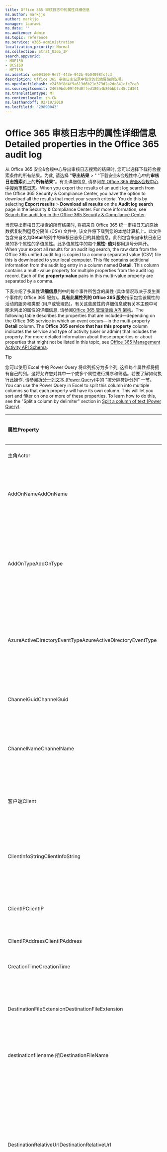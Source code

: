 ```yaml
---
title: Office 365 审核日志中的属性详细信息
ms.author: markjjo
author: markjjo
manager: laurawi
ms.date: ''
ms.audience: Admin
ms.topic: reference
ms.service: o365-administration
localization_priority: Normal
ms.collection: Strat_O365_IP
search.appverid:
- MOE150
- BCS160
- MET150
ms.assetid: ce004100-9e7f-443e-942b-9b04098fcfc3
description: Office 365 审核日志记录中包含的其他属性的说明。
ms.openlocfilehash: e2450f8d4f9a613d6b21e373d2a2de841cfc7ca0
ms.sourcegitcommit: 24659bdb09f49d0ffed180a4b80bbb7c45c2d301
ms.translationtype: MT
ms.contentlocale: zh-CN
ms.lasthandoff: 02/19/2019
ms.locfileid: "29890043"
---
```

# <a name="detailed-properties-in-the-office-365-audit-log"></a><span data-ttu-id="63936-103">Office 365 审核日志中的属性详细信息</span><span class="sxs-lookup"><span data-stu-id="63936-103">Detailed properties in the Office 365 audit log</span></span>

<span data-ttu-id="63936-p101">从 Office 365 安全&amp;合规中心导出审核日志搜索的结果时, 您可以选择下载符合搜索条件的所有结果。为此, 请选择 "**导出结果** \> " "下载安全&amp;合规性中心中的**审核日志搜索**页上的**所有结果**"。有关详细信息, 请参阅[在 Office 365 安全&amp;合规中心中搜索审核日志](search-the-audit-log-in-security-and-compliance.md)。</span><span class="sxs-lookup"><span data-stu-id="63936-p101">When you export the results of an audit log search from the Office 365 Security &amp; Compliance Center, you have the option to download all the results that meet your search criteria. You do this by selecting **Export results** \> **Download all results** on the **Audit log search** page in the Security &amp; Compliance Center. For more information, see [Search the audit log in the Office 365 Security &amp; Compliance Center](search-the-audit-log-in-security-and-compliance.md).</span></span>
  
 <span data-ttu-id="63936-p102">当您导出审核日志搜索的所有结果时, 将把来自 Office 365 统一审核日志的原始数据复制到逗号分隔值 (CSV) 文件中, 该文件将下载到您的本地计算机上。此文件包含来自名为**Detail**的列中的审核日志条目的其他信息。此列包含来自审核日志记录的多个属性的多值属性。此多值属性中的每个**属性: 值**对都用逗号分隔开。</span><span class="sxs-lookup"><span data-stu-id="63936-p102">When your export all results for an audit log search, the raw data from the Office 365 unified audit log is copied to a comma separated value (CSV) file this is downloaded to your local computer. This file contains additional information from the audit log entry in a column named **Detail**. This column contains a multi-value property for multiple properties from the audit log record. Each of the **property:value** pairs in this multi-value property are separated by a comma.</span></span> 
  
<span data-ttu-id="63936-p103">下表介绍了多属性**详细信息**列中的每个事件所包含的属性 (具体情况取决于发生某个事件的 Office 365 服务)。**具有此属性列的 Office 365 服务**指示包含该属性的活动的服务和类型 (用户或管理员)。有关这些属性的详细信息或有关本主题中可能未列出的属性的详细信息, 请参阅[Office 365 管理活动 API 架构](https://go.microsoft.com/fwlink/p/?LinkId=717993)。</span><span class="sxs-lookup"><span data-stu-id="63936-p103">The following table describes the properties that are included—depending on the Office 365 service in which an event occurs—in the multi-property **Detail** column. The **Office 365 service that has this property** column indicates the service and type of activity (user or admin) that includes the property. For more detailed information about these properties or about properties that might not be listed in this topic, see [Office 365 Management Activity API Schema](https://go.microsoft.com/fwlink/p/?LinkId=717993).</span></span>
  
> [!TIP]
> <span data-ttu-id="63936-p104">您可以使用 Excel 中的 Power Query 将此列拆分为多个列, 这样每个属性都将拥有自己的列。这将允许您对其中一个或多个属性进行排序和筛选。若要了解如何执行此操作, 请参阅[拆分一列文本 (Power Query)](https://support.office.com/article/5282d425-6dd0-46ca-95bf-8e0da9539662)中的 "按分隔符拆分列" 一节。</span><span class="sxs-lookup"><span data-stu-id="63936-p104">You can use the Power Query in Excel to split this column into multiple columns so that each property will have its own column. This will let you sort and filter on one or more of these properties. To learn how to do this, see the "Split a column by delimiter" section in [Split a column of text (Power Query)](https://support.office.com/article/5282d425-6dd0-46ca-95bf-8e0da9539662).</span></span> 
  
|<span data-ttu-id="63936-117">**属性**</span><span class="sxs-lookup"><span data-stu-id="63936-117">**Property**</span></span>|<span data-ttu-id="63936-118">**说明**</span><span class="sxs-lookup"><span data-stu-id="63936-118">**Description**</span></span>|<span data-ttu-id="63936-119">**具有此属性的 Office 365 服务**</span><span class="sxs-lookup"><span data-stu-id="63936-119">**Office 365 service that has this property**</span></span>|
|:-----|:-----|:-----|
|<span data-ttu-id="63936-120">主角</span><span class="sxs-lookup"><span data-stu-id="63936-120">Actor</span></span>  <br/> |<span data-ttu-id="63936-121">执行操作的用户或服务帐户。</span><span class="sxs-lookup"><span data-stu-id="63936-121">The user or service account that performed the action.</span></span> |<span data-ttu-id="63936-122">Azure Active Directory</span><span class="sxs-lookup"><span data-stu-id="63936-122">Azure Active Directory</span></span>  <br/> |
|<span data-ttu-id="63936-123">AddOnName</span><span class="sxs-lookup"><span data-stu-id="63936-123">AddOnName</span></span>  <br/> |<span data-ttu-id="63936-p105">在团队中添加、删除或更新的加载项的名称。Microsoft 团队中的加载项类型为 bot、连接器或选项卡。</span><span class="sxs-lookup"><span data-stu-id="63936-p105">The name of an add-on that was added, removed, or updated in a team. The type of add-ons in Microsoft Teams are a bot, a connector, or a tab.</span></span>  <br/> |<span data-ttu-id="63936-126">Microsoft Teams</span><span class="sxs-lookup"><span data-stu-id="63936-126">Microsoft Teams</span></span>  <br/> |
|<span data-ttu-id="63936-127">AddOnType</span><span class="sxs-lookup"><span data-stu-id="63936-127">AddOnType</span></span>  <br/> |<span data-ttu-id="63936-p106">在团队中添加、删除或更新的加载项的类型。以下值指示加载项的类型。</span><span class="sxs-lookup"><span data-stu-id="63936-p106">The type of an add-on that was added, removed, or updated in a team. The following values indicate the type of add-on.  </span></span><br/> <span data-ttu-id="63936-130">**1** -表示机器人。</span><span class="sxs-lookup"><span data-stu-id="63936-130">**1** - Indicates a bot.</span></span><br/> <span data-ttu-id="63936-131">**2** -指示连接器。</span><span class="sxs-lookup"><span data-stu-id="63936-131">**2** - Indicates a connector.</span></span><br/> <span data-ttu-id="63936-132">**3** -指示一个选项卡。</span><span class="sxs-lookup"><span data-stu-id="63936-132">**3** - Indicates a tab.</span></span> |<span data-ttu-id="63936-133">Microsoft Teams</span><span class="sxs-lookup"><span data-stu-id="63936-133">Microsoft Teams</span></span>  <br/> |
|<span data-ttu-id="63936-134">AzureActiveDirectoryEventType</span><span class="sxs-lookup"><span data-stu-id="63936-134">AzureActiveDirectoryEventType</span></span>  <br/> |<span data-ttu-id="63936-p107">Azure Active Directory 事件的类型。以下值指示事件的类型。</span><span class="sxs-lookup"><span data-stu-id="63936-p107">The type of Azure Active Directory event. The following values indicate the type of event.  </span></span><br/> <span data-ttu-id="63936-137">**0** -指示帐户登录事件。</span><span class="sxs-lookup"><span data-stu-id="63936-137">**0** - Indicates an account login event.</span></span><br/> <span data-ttu-id="63936-138">**1** -指示 Azure 应用程序安全事件。</span><span class="sxs-lookup"><span data-stu-id="63936-138">**1** - Indicates an Azure application security event.</span></span> |<span data-ttu-id="63936-139">Azure Active Directory</span><span class="sxs-lookup"><span data-stu-id="63936-139">Azure Active Directory</span></span>  <br/> |
|<span data-ttu-id="63936-140">ChannelGuid</span><span class="sxs-lookup"><span data-stu-id="63936-140">ChannelGuid</span></span>  <br/> |<span data-ttu-id="63936-p108">Microsoft 团队频道的 ID。通道所在的团队由**TeamName**和**TeamGuid**属性标识。</span><span class="sxs-lookup"><span data-stu-id="63936-p108">The ID of a Microsoft Teams channel. The team that the channel is located in is identified by the **TeamName** and **TeamGuid** properties.  </span></span><br/> |<span data-ttu-id="63936-143">Microsoft Teams</span><span class="sxs-lookup"><span data-stu-id="63936-143">Microsoft Teams</span></span>  <br/> |
|<span data-ttu-id="63936-144">ChannelName</span><span class="sxs-lookup"><span data-stu-id="63936-144">ChannelName</span></span>  <br/> |<span data-ttu-id="63936-p109">Microsoft 团队频道的名称。通道所在的团队由**TeamName**和**TeamGuid**属性标识。</span><span class="sxs-lookup"><span data-stu-id="63936-p109">The name of a Microsoft Teams channel. The team that the channel is located in is identified by the **TeamName** and **TeamGuid** properties.  </span></span><br/> |<span data-ttu-id="63936-147">Microsoft Teams</span><span class="sxs-lookup"><span data-stu-id="63936-147">Microsoft Teams</span></span>  <br/> |
|<span data-ttu-id="63936-148">客户端</span><span class="sxs-lookup"><span data-stu-id="63936-148">Client</span></span>  <br/> |<span data-ttu-id="63936-149">用于登录事件的客户端设备、设备 OS 和设备浏览器 (例如, Nokia Lumia 920;Windows Phone 8;IE 移动 11)。</span><span class="sxs-lookup"><span data-stu-id="63936-149">The client device, the device OS, and the device browser used for the login event (for example, Nokia Lumia 920; Windows Phone 8; IE Mobile 11).</span></span>  <br/> |<span data-ttu-id="63936-150">Azure Active Directory</span><span class="sxs-lookup"><span data-stu-id="63936-150">Azure Active Directory</span></span>  <br/> |
|<span data-ttu-id="63936-151">ClientInfoString</span><span class="sxs-lookup"><span data-stu-id="63936-151">ClientInfoString</span></span>  <br/> |<span data-ttu-id="63936-152">有关用于执行此操作的电子邮件客户端的信息, 例如浏览器版本、Outlook 版本和移动设备信息</span><span class="sxs-lookup"><span data-stu-id="63936-152">Information about the email client that was used to perform the operation, such as a browser version, Outlook version, and mobile device information</span></span>  <br/> |<span data-ttu-id="63936-153">Exchange (邮箱活动)</span><span class="sxs-lookup"><span data-stu-id="63936-153">Exchange (mailbox activity)</span></span>  <br/> |
|<span data-ttu-id="63936-154">ClientIP</span><span class="sxs-lookup"><span data-stu-id="63936-154">ClientIP</span></span>  <br/> |<span data-ttu-id="63936-p110">记录活动时使用的设备的 IP 地址。IP 地址以 IPv4 或 IPv6 地址格式显示。</span><span class="sxs-lookup"><span data-stu-id="63936-p110">The IP address of the device that was used when the activity was logged. The IP address is displayed in either an IPv4 or IPv6 address format.</span></span>  <br/> |<span data-ttu-id="63936-157">Exchange 和 Azure Active Directory</span><span class="sxs-lookup"><span data-stu-id="63936-157">Exchange and Azure Active Directory</span></span>  <br/> |
|<span data-ttu-id="63936-158">ClientIPAddress</span><span class="sxs-lookup"><span data-stu-id="63936-158">ClientIPAddress</span></span>  <br/> |<span data-ttu-id="63936-159">与 ClientIP 相同。</span><span class="sxs-lookup"><span data-stu-id="63936-159">Same as ClientIP.</span></span>  <br/> |<span data-ttu-id="63936-160">SharePoint</span><span class="sxs-lookup"><span data-stu-id="63936-160">SharePoint</span></span>  <br/> |
|<span data-ttu-id="63936-161">CreationTime</span><span class="sxs-lookup"><span data-stu-id="63936-161">CreationTime</span></span>  <br/> |<span data-ttu-id="63936-162">用户执行活动时的日期和时间 (采用协调通用时间 (UTC))。</span><span class="sxs-lookup"><span data-stu-id="63936-162">The date and time in Coordinated Universal Time (UTC) when the user performed the activity.</span></span>  <br/> |<span data-ttu-id="63936-163">全部</span><span class="sxs-lookup"><span data-stu-id="63936-163">All</span></span>  <br/> |
|<span data-ttu-id="63936-164">DestinationFileExtension</span><span class="sxs-lookup"><span data-stu-id="63936-164">DestinationFileExtension</span></span>  <br/> |<span data-ttu-id="63936-p111">复制或移动的文件的文件扩展名。仅对 FileCopied 和 FileMoved 用户活动显示此属性。</span><span class="sxs-lookup"><span data-stu-id="63936-p111">The file extension of a file that is copied or moved. This property is displayed only for the FileCopied and FileMoved user activities.</span></span>  <br/> |<span data-ttu-id="63936-167">SharePoint</span><span class="sxs-lookup"><span data-stu-id="63936-167">SharePoint</span></span>  <br/> |
|<span data-ttu-id="63936-168">destinationfilename 所</span><span class="sxs-lookup"><span data-stu-id="63936-168">DestinationFileName</span></span>  <br/> |<span data-ttu-id="63936-p112">复制或移动文件的名称。仅对 FileCopied 和 FileMoved 操作显示此属性。</span><span class="sxs-lookup"><span data-stu-id="63936-p112">The name of the file is copied or moved. This property is displayed only for the FileCopied and FileMoved actions.</span></span>  <br/> |<span data-ttu-id="63936-171">SharePoint</span><span class="sxs-lookup"><span data-stu-id="63936-171">SharePoint</span></span>  <br/> |
|<span data-ttu-id="63936-172">DestinationRelativeUrl</span><span class="sxs-lookup"><span data-stu-id="63936-172">DestinationRelativeUrl</span></span>  <br/> |<span data-ttu-id="63936-p113">复制或移动文件的目标文件夹的 URL。**SiteURL**、 **DestinationRelativeURL**和**destinationfilename 所**属性的值的组合与**ObjectID**属性的值相同, 后者是复制的文件的完整路径的名称。仅对 FileCopied 和 FileMoved 用户活动显示此属性。</span><span class="sxs-lookup"><span data-stu-id="63936-p113">The URL of the destination folder where a file is copied or moved. The combination of the values for the **SiteURL**, the **DestinationRelativeURL**, and the **DestinationFileName** properties is the same as the value for the **ObjectID** property, which is the full path name for the file that was copied. This property is displayed only for the FileCopied and FileMoved user activities.  </span></span><br/> |<span data-ttu-id="63936-176">SharePoint</span><span class="sxs-lookup"><span data-stu-id="63936-176">SharePoint</span></span>  <br/> |
|<span data-ttu-id="63936-177">EventSource</span><span class="sxs-lookup"><span data-stu-id="63936-177">EventSource</span></span>  <br/> |<span data-ttu-id="63936-p114">标识在 SharePoint 中发生的事件。可能的值为**SharePoint**和**ObjectModel**。</span><span class="sxs-lookup"><span data-stu-id="63936-p114">Identifies that an event occurred in SharePoint. Possible values are **SharePoint** and **ObjectModel**.  </span></span><br/> |<span data-ttu-id="63936-180">SharePoint</span><span class="sxs-lookup"><span data-stu-id="63936-180">SharePoint</span></span>  <br/> |
|<span data-ttu-id="63936-181">ExternalAccess</span><span class="sxs-lookup"><span data-stu-id="63936-181">ExternalAccess</span></span>  <br/> |<span data-ttu-id="63936-p115">对于 Exchange 管理员活动, 指定是由组织中的用户、Microsoft 数据中心人员或数据中心服务帐户还是由委派的管理员运行 cmdlet。值**False**表示该 cmdlet 由组织中的某个用户运行。值**True**表示 cmdlet 由数据中心人员、数据中心服务帐户或委派管理员运行。</span><span class="sxs-lookup"><span data-stu-id="63936-p115">For Exchange admin activity, specifies whether the cmdlet was run by a user in your organization, by Microsoft datacenter personnel or a datacenter service account, or by a delegated administrator. The value **False** indicates that the cmdlet was run by someone in your organization. The value **True** indicates that the cmdlet was run by datacenter personnel, a datacenter service account, or a delegated administrator.  </span></span><br/> <span data-ttu-id="63936-185">对于 "Exchange 邮箱活动", 指定是否由组织外部的用户访问邮箱。</span><span class="sxs-lookup"><span data-stu-id="63936-185">For Exchange mailbox activity, specifies whether a mailbox was accessed by a user outside your organization.</span></span>  <br/> |<span data-ttu-id="63936-186">Exchange</span><span class="sxs-lookup"><span data-stu-id="63936-186">Exchange</span></span>  <br/> |
|<span data-ttu-id="63936-187">ExtendedProperties</span><span class="sxs-lookup"><span data-stu-id="63936-187">ExtendedProperties</span></span>  <br/> |<span data-ttu-id="63936-188">Azure Active Directory 事件的扩展属性。</span><span class="sxs-lookup"><span data-stu-id="63936-188">The extended properties for an the Azure Active Directory event.</span></span>  <br/> |<span data-ttu-id="63936-189">Azure Active Directory</span><span class="sxs-lookup"><span data-stu-id="63936-189">Azure Active Directory</span></span>  <br/> |
|<span data-ttu-id="63936-190">ID</span><span class="sxs-lookup"><span data-stu-id="63936-190">ID</span></span>  <br/> |<span data-ttu-id="63936-p116">报告条目的 ID。ID 唯一标识报告条目。</span><span class="sxs-lookup"><span data-stu-id="63936-p116">The ID of the report entry. The ID uniquely identifies the report entry.</span></span>  <br/> |<span data-ttu-id="63936-193">全部</span><span class="sxs-lookup"><span data-stu-id="63936-193">All</span></span>  <br/> |
|<span data-ttu-id="63936-194">InternalLogonType</span><span class="sxs-lookup"><span data-stu-id="63936-194">InternalLogonType</span></span>  <br/> |<span data-ttu-id="63936-195">保留以供内部使用。</span><span class="sxs-lookup"><span data-stu-id="63936-195">Reserved for internal use.</span></span>  <br/> |<span data-ttu-id="63936-196">Exchange (邮箱活动)</span><span class="sxs-lookup"><span data-stu-id="63936-196">Exchange (mailbox activity)</span></span>  <br/> |
|<span data-ttu-id="63936-197">ItemType</span><span class="sxs-lookup"><span data-stu-id="63936-197">ItemType</span></span>  <br/> |<span data-ttu-id="63936-p117">已访问或修改的对象的类型。可能的值包括**文件**、**文件夹**、 **Web**、**网站**、**租户**和**DocumentLibrary**。</span><span class="sxs-lookup"><span data-stu-id="63936-p117">The type of object that was accessed or modified. Possible values include **File**, **Folder**, **Web**, **Site**, **Tenant**, and **DocumentLibrary**.  </span></span><br/> |<span data-ttu-id="63936-200">SharePoint</span><span class="sxs-lookup"><span data-stu-id="63936-200">SharePoint</span></span>  <br/> |
|<span data-ttu-id="63936-201">LoginStatus</span><span class="sxs-lookup"><span data-stu-id="63936-201">LoginStatus</span></span>  <br/> |<span data-ttu-id="63936-202">标识可能已发生的登录失败。</span><span class="sxs-lookup"><span data-stu-id="63936-202">Identifies login failures that might have occurred.</span></span>  <br/> |<span data-ttu-id="63936-203">Azure Active Directory</span><span class="sxs-lookup"><span data-stu-id="63936-203">Azure Active Directory</span></span>  <br/> |
|<span data-ttu-id="63936-204">LogonType</span><span class="sxs-lookup"><span data-stu-id="63936-204">LogonType</span></span>  <br/> |<span data-ttu-id="63936-p118">邮箱访问的类型。以下值指示访问邮箱的用户的类型。</span><span class="sxs-lookup"><span data-stu-id="63936-p118">The type of mailbox access. The following values indicate the type of user who accessed the mailbox.  </span></span><br/><br/> <span data-ttu-id="63936-207">**0** -指示邮箱所有者。</span><span class="sxs-lookup"><span data-stu-id="63936-207">**0** - Indicates a mailbox owner.</span></span><br/> <span data-ttu-id="63936-208">**1** -指示管理员。</span><span class="sxs-lookup"><span data-stu-id="63936-208">**1** - Indicates an administrator.</span></span><br/> <span data-ttu-id="63936-209">**2** -指示一个代理。</span><span class="sxs-lookup"><span data-stu-id="63936-209">**2** - Indicates a delegate.</span></span> <br/><span data-ttu-id="63936-210">**3** -指示 Microsoft 数据中心中的传输服务。</span><span class="sxs-lookup"><span data-stu-id="63936-210">**3** - Indicates the transport service in the Microsoft datacenter.</span></span><br/> <span data-ttu-id="63936-211">**4** -表示 Microsoft 数据中心中的服务帐户。</span><span class="sxs-lookup"><span data-stu-id="63936-211">**4** - Indicates a   service account in the Microsoft datacenter.</span></span> <br/><span data-ttu-id="63936-212">**6** -表示委派管理员。</span><span class="sxs-lookup"><span data-stu-id="63936-212">**6** - Indicates a delegated administrator.</span></span> |<span data-ttu-id="63936-213">Exchange (邮箱活动)</span><span class="sxs-lookup"><span data-stu-id="63936-213">Exchange (mailbox activity)</span></span>  <br/> |
|<span data-ttu-id="63936-214">MailboxGuid</span><span class="sxs-lookup"><span data-stu-id="63936-214">MailboxGuid</span></span>  <br/> |<span data-ttu-id="63936-215">已访问的邮箱的 Exchange GUID。</span><span class="sxs-lookup"><span data-stu-id="63936-215">The Exchange GUID of the mailbox that was accessed.</span></span>  <br/> |<span data-ttu-id="63936-216">Exchange (邮箱活动)</span><span class="sxs-lookup"><span data-stu-id="63936-216">Exchange (mailbox activity)</span></span>  <br/> |
|<span data-ttu-id="63936-217">MailboxOwnerUPN</span><span class="sxs-lookup"><span data-stu-id="63936-217">MailboxOwnerUPN</span></span>  <br/> |<span data-ttu-id="63936-218">拥有所访问邮箱的人员的电子邮件地址。</span><span class="sxs-lookup"><span data-stu-id="63936-218">The email address of the person who owns the mailbox that was accessed.</span></span>  <br/> |<span data-ttu-id="63936-219">Exchange (邮箱活动)</span><span class="sxs-lookup"><span data-stu-id="63936-219">Exchange (mailbox activity)</span></span>  <br/> |
|<span data-ttu-id="63936-220">成员</span><span class="sxs-lookup"><span data-stu-id="63936-220">Members</span></span>  <br/> |<span data-ttu-id="63936-p119">列出已在团队中添加或删除的用户。以下值表示分配给用户的角色类型。</span><span class="sxs-lookup"><span data-stu-id="63936-p119">Lists the users that have been added or removed from a team. The following values indicate the Role type assigned to the user.  </span></span><br/><br/> <span data-ttu-id="63936-223">**1** -指示所有者角色。</span><span class="sxs-lookup"><span data-stu-id="63936-223">**1** - Indicates  the Owner role.</span></span><br/> <span data-ttu-id="63936-224">**2** -指示成员角色。</span><span class="sxs-lookup"><span data-stu-id="63936-224">**2** - Indicates the Member role.</span></span><br/> <span data-ttu-id="63936-225">**3** -指示来宾角色。</span><span class="sxs-lookup"><span data-stu-id="63936-225">**3** - Indicates the Guest role.</span></span> <br/><br/><span data-ttu-id="63936-226">Members 属性还包括您的组织的名称和成员的电子邮件地址。</span><span class="sxs-lookup"><span data-stu-id="63936-226">The Members property also includes the name of your organization, and the member's email address.</span></span>  <br/> |<span data-ttu-id="63936-227">Microsoft Teams</span><span class="sxs-lookup"><span data-stu-id="63936-227">Microsoft Teams</span></span>  <br/> |
|<span data-ttu-id="63936-228">ModifiedProperties (Name、NewValue、OldValue)</span><span class="sxs-lookup"><span data-stu-id="63936-228">ModifiedProperties (Name, NewValue, OldValue)</span></span>  <br/> |<span data-ttu-id="63936-p120">此属性包含在管理员事件中, 例如将用户添加为网站成员或网站集管理员组。该属性包括已修改的属性的名称 (例如, 网站管理员组) 已修改属性的新值 (如添加为网站管理员的用户, 以及已修改对象的以前的值)。</span><span class="sxs-lookup"><span data-stu-id="63936-p120">The property is included for admin events, such as adding a user as a member of a site or a site collection admin group. The property includes the name of the property that was modified (for example, the Site Admin group) the new value of the modified property (such the user who was added as a site admin, and the previous value of the modified object.</span></span>  <br/> |<span data-ttu-id="63936-231">全部 (管理活动)</span><span class="sxs-lookup"><span data-stu-id="63936-231">All (admin activity)</span></span>  <br/> |
|<span data-ttu-id="63936-232">ObjectID</span><span class="sxs-lookup"><span data-stu-id="63936-232">ObjectID</span></span>  <br/> |<span data-ttu-id="63936-233">对于 Exchange 管理员审核日志记录, 该 cmdlet 修改的对象的名称。</span><span class="sxs-lookup"><span data-stu-id="63936-233">For Exchange admin audit logging, the name of the object that was modified by the cmdlet.</span></span>  <br/> <span data-ttu-id="63936-234">对于 SharePoint 活动, 是由用户访问的文件或文件夹的完整 URL 路径名称。</span><span class="sxs-lookup"><span data-stu-id="63936-234">For SharePoint activity, the full URL path name of the file or folder accessed by a user.</span></span>  <br/> <span data-ttu-id="63936-235">对于 Azure AD 活动, 为已修改的用户帐户的名称。</span><span class="sxs-lookup"><span data-stu-id="63936-235">For Azure AD activity, the name of the user account that was modified.</span></span>  <br/> |<span data-ttu-id="63936-236">全部</span><span class="sxs-lookup"><span data-stu-id="63936-236">All</span></span>  <br/> |
|<span data-ttu-id="63936-237">Operation</span><span class="sxs-lookup"><span data-stu-id="63936-237">Operation</span></span>  <br/> |<span data-ttu-id="63936-p121">用户或管理员活动的名称。此属性的值对应于在 "**活动**" 下拉列表中选择的值。如果选择了 "**显示所有活动的结果**", 则报告将包含所有服务的所有用户和管理员活动的条目。有关在 office 365 审核日志中记录的操作/活动的说明, 请参阅在[office 365 安全&amp;合规中心中搜索审核日志](search-the-audit-log-in-security-and-compliance.md)中的 "**审核的活动**" 选项卡。</span><span class="sxs-lookup"><span data-stu-id="63936-p121">The name of the user or admin activity. The value of this property corresponds to the value that was selected in the **Activities** drop down list. If **Show results for all activities** was selected, the report will included entries for all user and admin activities for all services. For a description of the operations/activities that are logged in the Office 365 audit log, see the **Audited activities** tab in [Search the audit log in the Office 365 Security &amp; Compliance Center](search-the-audit-log-in-security-and-compliance.md).  </span></span><br/> <span data-ttu-id="63936-242">对于 Exchange 管理员活动, 此属性标识所运行的 cmdlet 的名称。</span><span class="sxs-lookup"><span data-stu-id="63936-242">For Exchange admin activity, this property identifies the name of the cmdlet that was run.</span></span>  <br/> |<span data-ttu-id="63936-243">全部</span><span class="sxs-lookup"><span data-stu-id="63936-243">All</span></span>  <br/> |
|<span data-ttu-id="63936-244">OrganizationID</span><span class="sxs-lookup"><span data-stu-id="63936-244">OrganizationID</span></span>  <br/> |<span data-ttu-id="63936-245">Office 365 组织的 GUID。</span><span class="sxs-lookup"><span data-stu-id="63936-245">The GUID for your Office 365 organization.</span></span>  <br/> |<span data-ttu-id="63936-246">全部</span><span class="sxs-lookup"><span data-stu-id="63936-246">All</span></span>  <br/> |
|<span data-ttu-id="63936-247">路径</span><span class="sxs-lookup"><span data-stu-id="63936-247">Path</span></span>  <br/> |<span data-ttu-id="63936-p122">所访问邮件所在的邮箱文件夹的名称。此属性还标识在其中创建或复制/移动邮件的文件夹。</span><span class="sxs-lookup"><span data-stu-id="63936-p122">The name of the mailbox folder where the message that was accessed is located. This property also identifies the folder a where a message is created in or copied/moved to.</span></span>  <br/> |<span data-ttu-id="63936-250">Exchange (邮箱活动)</span><span class="sxs-lookup"><span data-stu-id="63936-250">Exchange (mailbox activity)</span></span>  <br/> |
|<span data-ttu-id="63936-251">Parameters</span><span class="sxs-lookup"><span data-stu-id="63936-251">Parameters</span></span>  <br/> |<span data-ttu-id="63936-252">对于 Exchange 管理员活动, 与在 Operation 属性中标识的 cmdlet 一起使用的所有参数的名称和值。</span><span class="sxs-lookup"><span data-stu-id="63936-252">For Exchange admin activity, the name and value for all parameters that were used with the cmdlet that is identified in the Operation property.</span></span>  <br/> |<span data-ttu-id="63936-253">Exchange (管理员活动)</span><span class="sxs-lookup"><span data-stu-id="63936-253">Exchange (admin activity)</span></span>  <br/> |
|<span data-ttu-id="63936-254">RecordType</span><span class="sxs-lookup"><span data-stu-id="63936-254">RecordType</span></span>  <br/> |<span data-ttu-id="63936-p123">由记录指示的操作的类型。以下值指示记录类型。</span><span class="sxs-lookup"><span data-stu-id="63936-p123">The type of operation indicated by the record. The following values indicate the record type.  </span></span><br/><br/> <span data-ttu-id="63936-257">**1** -指示 Exchange 管理员审核日志中的记录。</span><span class="sxs-lookup"><span data-stu-id="63936-257">**1** - Indicates a record from the  Exchange  admin audit log.</span></span> <br/><span data-ttu-id="63936-258">**2** -指示对 singled 邮箱项目执行的操作的 Exchange 邮箱审核日志中的记录。</span><span class="sxs-lookup"><span data-stu-id="63936-258">**2** - Indicates a record from the  Exchange  mailbox audit log for an operation performed on a singled mailbox item.</span></span> <br/><span data-ttu-id="63936-p124">**3** -还指示 Exchange 邮箱审核日志中的记录。此记录类型指示对源邮箱中的多个项目执行的操作 (例如, 将多个项目移动到 "已删除邮件" 文件夹或永久删除多个项目)。</span><span class="sxs-lookup"><span data-stu-id="63936-p124">**3** - Also indicates a record from the  Exchange  mailbox audit log. This record type indicates the operation was performed on multiple items in the source mailbox (such as moving multiple items to the Deleted Items folder or permanently deleting multiple items). </span></span><br/><span data-ttu-id="63936-261">**4** -指示 SharePoint 中的网站管理员操作, 例如管理员或用户分配对网站的权限。</span><span class="sxs-lookup"><span data-stu-id="63936-261">**4** - Indicates a site admin operation in SharePoint, such as an administrator or user assigning permissions to a site.</span></span> <br/><span data-ttu-id="63936-262">**6** -指示 SharePoint 中与文件或文件夹相关的操作, 例如用户查看或修改文件。</span><span class="sxs-lookup"><span data-stu-id="63936-262">**6** - Indicates a file or folder-related operation in SharePoint, such as a user viewing or modifying a file.</span></span> <br/><span data-ttu-id="63936-263">**8** -指示在 Azure Active Directory 中执行的管理员操作。</span><span class="sxs-lookup"><span data-stu-id="63936-263">**8** - Indicates an admin operation performed in Azure Active Directory.</span></span> <br/><span data-ttu-id="63936-p125">**9** -指示 Azure Active Directory 中的 OrgId 登录事件。此记录类型已被弃用。</span><span class="sxs-lookup"><span data-stu-id="63936-p125">**9** - Indicates  OrgId logon events in Azure Active Directory. This record type is being deprecated. </span></span><br/><span data-ttu-id="63936-266">**10** -指示由 Microsoft 人员在数据中心执行的安全 cmdlet 事件。</span><span class="sxs-lookup"><span data-stu-id="63936-266">**10** - Indicates security cmdlet events that were performed by Microsoft personnel in the data center.</span></span> <br/><span data-ttu-id="63936-267">**11** -指示 SharePoint 中的数据丢失保护 (DLP) 事件。</span><span class="sxs-lookup"><span data-stu-id="63936-267">**11** - Indicates Data loss protection (DLP) events in SharePoint.</span></span><br/> <span data-ttu-id="63936-268">**12** -指示 Sway 事件。</span><span class="sxs-lookup"><span data-stu-id="63936-268">**12** - Indicates Sway events.</span></span> <br/><span data-ttu-id="63936-p126">**13** -当使用统一的 DLP 策略进行配置时, 指示 Exchange 中的 DLP 事件。不支持基于 Exchange 传输规则的 DLP 事件。</span><span class="sxs-lookup"><span data-stu-id="63936-p126">**13** - Indicates DLP events in Exchange, when configured with a unified a DLP policy. DLP events based on Exchange transport rules aren't supported.</span></span><br><span data-ttu-id="63936-271">**14** -指示 SharePoint 中的共享事件。</span><span class="sxs-lookup"><span data-stu-id="63936-271">**14** - Indicates sharing events in SharePoint.</span></span><br/> <span data-ttu-id="63936-272">**15** -指示 Azure Active Directory 中的安全令牌服务 (STS) 登录事件。</span><span class="sxs-lookup"><span data-stu-id="63936-272">**15** - Indicates Secure Token Service (STS) logon events in Azure Active Directory.</span></span> <br/><span data-ttu-id="63936-273">**18** -表示安全&amp;合规中心事件。</span><span class="sxs-lookup"><span data-stu-id="63936-273">**18** - Indicates Security &amp; Compliance Center events.</span></span> <br/><span data-ttu-id="63936-274">**20** -指示 Power BI 事件。</span><span class="sxs-lookup"><span data-stu-id="63936-274">**20** - Indicates Power BI events.</span></span> <br/><span data-ttu-id="63936-275">**21**-指示 Dynamics 365 事件。</span><span class="sxs-lookup"><span data-stu-id="63936-275">**21**- Indicates Dynamics 365 events.</span></span><br/><span data-ttu-id="63936-276">**22** -指示 Yammer 事件。</span><span class="sxs-lookup"><span data-stu-id="63936-276">**22** - Indicates Yammer events.</span></span> <br/><span data-ttu-id="63936-277">**23** -指示 Skype for business 事件。</span><span class="sxs-lookup"><span data-stu-id="63936-277">**23** - Indicates Skype for Business events.</span></span> <br/><span data-ttu-id="63936-p127">**24** -指示电子数据展示事件。此记录类型指示通过在安全&amp;合规中心中运行内容搜索和管理电子数据展示事例所执行的活动。有关详细信息, 请参阅在 Office 365 审核日志中搜索电子数据展示活动。</span><span class="sxs-lookup"><span data-stu-id="63936-p127">**24** - Indicates eDiscovery events. This record type indicates activities that were performed by running content searches and managing eDiscovery cases in the Security &amp; Compliance Center. For more information, see Search for eDiscovery activities in the Office 365 audit log.</span></span><br/><span data-ttu-id="63936-281">**25、26或 27** -表示 Microsoft 团队活动。</span><span class="sxs-lookup"><span data-stu-id="63936-281">**25, 26, or 27** - Indicates Microsoft Teams events.</span></span> <br/><span data-ttu-id="63936-282">**28** -指示来自 Exchange Online Protection 和 Office 365 高级威胁防护事件的网络钓鱼和恶意软件事件。</span><span class="sxs-lookup"><span data-stu-id="63936-282">**28** - Indicates phishing and malware events from Exchange Online Protection and Office 365 Advanced Threat Protection events.</span></span><br/> <span data-ttu-id="63936-283">**30** -指示 Microsoft Flow 事件。</span><span class="sxs-lookup"><span data-stu-id="63936-283">**30** - Indicates Microsoft Flow events.</span></span><br/> <span data-ttu-id="63936-284">**32** -指示 Microsoft Stream 事件。</span><span class="sxs-lookup"><span data-stu-id="63936-284">**32** - Indicated Microsoft Stream events.</span></span><br/> <span data-ttu-id="63936-285">**35** -指示 Microsoft 项目事件。</span><span class="sxs-lookup"><span data-stu-id="63936-285">**35** - Indicates Microsoft Project events.</span></span> <br/> <span data-ttu-id="63936-286">**36** -指示 SharePoint 列表事件。</span><span class="sxs-lookup"><span data-stu-id="63936-286">**36** - Indicates SharePoint list events.</span></span><br/> <span data-ttu-id="63936-287">**40** -指示安全性和合规性警报信号中产生的事件。</span><span class="sxs-lookup"><span data-stu-id="63936-287">**40** - Indicates events that results from security and compliance alert signals.</span></span><br/> <span data-ttu-id="63936-288">**41** -指示 Office 365 高级威胁防护中的安全链接时间段和阻止覆盖事件。</span><span class="sxs-lookup"><span data-stu-id="63936-288">**41** - Indicates safe links time-of-block and block override events in Office 365 Advanced Threat Protection.</span></span><br/><span data-ttu-id="63936-289">**44** -指示 Workplace Analytics 事件。</span><span class="sxs-lookup"><span data-stu-id="63936-289">**44** - Indicates Workplace Analytics events.</span></span> <br/><span data-ttu-id="63936-290">**47** -指示 SharePoint、OneDrive 和 Microsoft 团队中的文件的来自 Office 365 高级威胁防护的网络钓鱼和恶意软件事件。</span><span class="sxs-lookup"><span data-stu-id="63936-290">**47** - Indicates phishing and malware events from Office 365 Advanced Threat Protection for files in SharePoint, OneDrive, and Microsoft Teams.</span></span> |<span data-ttu-id="63936-291">全部</span><span class="sxs-lookup"><span data-stu-id="63936-291">All</span></span>  <br/> |
|<span data-ttu-id="63936-292">ResultStatus</span><span class="sxs-lookup"><span data-stu-id="63936-292">ResultStatus</span></span>  <br/> |<span data-ttu-id="63936-293">指示操作 (在**Operation**属性中指定) 是否成功。</span><span class="sxs-lookup"><span data-stu-id="63936-293">Indicates whether the action (specified in the **Operation** property) was successful or not.</span></span>  <br/> <span data-ttu-id="63936-294">对于 Exchange 管理员活动, 值可以为**True** (成功) 或**False** (失败)。</span><span class="sxs-lookup"><span data-stu-id="63936-294">For Exchange admin activity, the value is either **True** (successful) or **False** (failed).</span></span>  <br/> |<span data-ttu-id="63936-295">全部</span><span class="sxs-lookup"><span data-stu-id="63936-295">All</span></span>  <br/>|
|<span data-ttu-id="63936-296">SecurityComplianceCenterEventType</span><span class="sxs-lookup"><span data-stu-id="63936-296">SecurityComplianceCenterEventType</span></span>  <br/> |<span data-ttu-id="63936-p128">指示活动是安全&amp;合规中心事件。所有安全&amp;合规性中心活动的值都为此属性的值为**0** 。</span><span class="sxs-lookup"><span data-stu-id="63936-p128">Indicates that the activity was a Security &amp; Compliance Center event. All Security &amp; Compliance Center activities will have a value of **0** for this property.  </span></span><br/> |<span data-ttu-id="63936-299">Office 365 安全与合规中心</span><span class="sxs-lookup"><span data-stu-id="63936-299">Office 365 Security &amp; Compliance Center</span></span>  <br/> |
|<span data-ttu-id="63936-300">SharingType</span><span class="sxs-lookup"><span data-stu-id="63936-300">SharingType</span></span>  <br/> |<span data-ttu-id="63936-p129">分配给用户的共享权限类型, 该用户是与资源共享的。此用户在**UserSharedWith**属性中进行标识。</span><span class="sxs-lookup"><span data-stu-id="63936-p129">The type of sharing permissions that was assigned to the user that the resource was shared with. This user is identified in the **UserSharedWith** property.  </span></span><br/> |<span data-ttu-id="63936-303">SharePoint</span><span class="sxs-lookup"><span data-stu-id="63936-303">SharePoint</span></span>  <br/> |
|<span data-ttu-id="63936-304">网站</span><span class="sxs-lookup"><span data-stu-id="63936-304">Site</span></span>  <br/> |<span data-ttu-id="63936-305">用户访问的文件或文件夹所在的网站的 GUID。</span><span class="sxs-lookup"><span data-stu-id="63936-305">The GUID of the site where the file or folder accessed by the user is located.</span></span>  <br/> |<span data-ttu-id="63936-306">SharePoint</span><span class="sxs-lookup"><span data-stu-id="63936-306">SharePoint</span></span>  <br/> |
|<span data-ttu-id="63936-307">SiteUrl</span><span class="sxs-lookup"><span data-stu-id="63936-307">SiteUrl</span></span>  <br/> |<span data-ttu-id="63936-308">用户访问的文件或文件夹所在的网站的 URL。</span><span class="sxs-lookup"><span data-stu-id="63936-308">The URL of the site where the file or folder accessed by the user is located.</span></span>  <br/> |<span data-ttu-id="63936-309">SharePoint</span><span class="sxs-lookup"><span data-stu-id="63936-309">SharePoint</span></span>  <br/> |
|<span data-ttu-id="63936-310">SourceFileExtension</span><span class="sxs-lookup"><span data-stu-id="63936-310">SourceFileExtension</span></span>  <br/> |<span data-ttu-id="63936-p130">用户访问的文件的文件扩展名。如果访问的对象是一个文件夹, 则此属性为空。</span><span class="sxs-lookup"><span data-stu-id="63936-p130">The file extension of the file that was accessed by the user. This property is blank if the object that was accessed is a folder.</span></span>  <br/> |<span data-ttu-id="63936-313">SharePoint</span><span class="sxs-lookup"><span data-stu-id="63936-313">SharePoint</span></span>  <br/> |
|<span data-ttu-id="63936-314">SourceFileName</span><span class="sxs-lookup"><span data-stu-id="63936-314">SourceFileName</span></span>  <br/> |<span data-ttu-id="63936-315">用户访问的文件或文件夹的名称。</span><span class="sxs-lookup"><span data-stu-id="63936-315">The name of the file or folder accessed by the user.</span></span>  <br/> |<span data-ttu-id="63936-316">SharePoint</span><span class="sxs-lookup"><span data-stu-id="63936-316">SharePoint</span></span>  <br/> |
|<span data-ttu-id="63936-317">SourceRelativeUrl</span><span class="sxs-lookup"><span data-stu-id="63936-317">SourceRelativeUrl</span></span>  <br/> |<span data-ttu-id="63936-p131">包含用户访问的文件的文件夹的 URL。**SiteURL**、 **SourceRelativeURL**和**SourceFileName**属性的值的组合与**ObjectID**属性的值相同, 后者是用户访问的文件的完整路径名称)。</span><span class="sxs-lookup"><span data-stu-id="63936-p131">The URL of the folder that contains the file accessed by the user. The combination of the values for the **SiteURL**, the **SourceRelativeURL**, and the **SourceFileName** properties is the same as the value for the **ObjectID** property, which is the full path name for the file accessed by the user.  </span></span><br/> |<span data-ttu-id="63936-320">SharePoint</span><span class="sxs-lookup"><span data-stu-id="63936-320">SharePoint</span></span>  <br/> |
|<span data-ttu-id="63936-321">Subject</span><span class="sxs-lookup"><span data-stu-id="63936-321">Subject</span></span>  <br/> |<span data-ttu-id="63936-322">访问的邮件的主题行。</span><span class="sxs-lookup"><span data-stu-id="63936-322">The subject line of the message that was accessed.</span></span>  <br/> |<span data-ttu-id="63936-323">Exchange (邮箱活动)</span><span class="sxs-lookup"><span data-stu-id="63936-323">Exchange (mailbox activity)</span></span>  <br/> |
|<span data-ttu-id="63936-324">TabType</span><span class="sxs-lookup"><span data-stu-id="63936-324">TabType</span></span>  <br/> | <span data-ttu-id="63936-p132">在团队中添加、删除或更新的选项卡的类型。此属性的可能值为:</span><span class="sxs-lookup"><span data-stu-id="63936-p132">The type of tab added, removed, or updated in a team. The possible values for this property are:  </span></span><br/><br/> <span data-ttu-id="63936-327">**Excelpin** -Excel 选项卡。</span><span class="sxs-lookup"><span data-stu-id="63936-327">**Excelpin** - An Excel tab.</span></span>  <br/> <span data-ttu-id="63936-328">**扩展**-所有第一方和第三方应用;如 Planner、VSTS 和表单。</span><span class="sxs-lookup"><span data-stu-id="63936-328">**Extension** - All first-party and third-party apps; such as Planner, VSTS, and Forms.</span></span>  <br/> <span data-ttu-id="63936-329">**备注**-OneNote 选项卡。</span><span class="sxs-lookup"><span data-stu-id="63936-329">**Notes** - OneNote tab.</span></span>  <br/> <span data-ttu-id="63936-330">**Pdfpin** -PDF 选项卡。</span><span class="sxs-lookup"><span data-stu-id="63936-330">**Pdfpin** - A PDF tab.</span></span>  <br/> <span data-ttu-id="63936-331">**powerbi** -一个 Powerbi 选项卡。</span><span class="sxs-lookup"><span data-stu-id="63936-331">**Powerbi** - A PowerBI tab.</span></span>  <br/> <span data-ttu-id="63936-332">**Powerpointpin** -一个 PowerPoint 选项卡。</span><span class="sxs-lookup"><span data-stu-id="63936-332">**Powerpointpin** - A PowerPoint tab.</span></span>  <br/> <span data-ttu-id="63936-333">**Sharepointfiles** -A SharePoint 选项卡。</span><span class="sxs-lookup"><span data-stu-id="63936-333">**Sharepointfiles** - A SharePoint tab.</span></span>  <br/> <span data-ttu-id="63936-334">**网页**-"固定的网站" 选项卡。</span><span class="sxs-lookup"><span data-stu-id="63936-334">**Webpage** - A pinned website tab.</span></span>  <br/> <span data-ttu-id="63936-335">**wiki-选项卡**-wiki 选项卡。</span><span class="sxs-lookup"><span data-stu-id="63936-335">**Wiki-tab** - A wiki tab.</span></span>  <br/> <span data-ttu-id="63936-336">**Wordpin** -一个 Word 选项卡。</span><span class="sxs-lookup"><span data-stu-id="63936-336">**Wordpin** - A Word tab.</span></span>  <br/> |<span data-ttu-id="63936-337">Microsoft Teams</span><span class="sxs-lookup"><span data-stu-id="63936-337">Microsoft Teams</span></span>  <br/> |
|<span data-ttu-id="63936-338">目标</span><span class="sxs-lookup"><span data-stu-id="63936-338">Target</span></span>  <br/> |<span data-ttu-id="63936-p133">对其执行操作 (在**操作**属性中标识) 的用户。例如, 如果将来宾用户添加到 SharePoint 或 Microsoft 团队, 则该用户将在此属性中列出。</span><span class="sxs-lookup"><span data-stu-id="63936-p133">The user that the action (identified in the **Operation** property) was performed on. For example, if a guest user is added to SharePoint or a Microsoft Team, that user would be listed in this property.  </span></span><br/> |<span data-ttu-id="63936-341">Azure Active Directory</span><span class="sxs-lookup"><span data-stu-id="63936-341">Azure Active Directory</span></span>  <br/> |
|<span data-ttu-id="63936-342">TeamGuid</span><span class="sxs-lookup"><span data-stu-id="63936-342">TeamGuid</span></span>  <br/> |<span data-ttu-id="63936-343">Microsoft 团队中的团队的 ID。</span><span class="sxs-lookup"><span data-stu-id="63936-343">The ID of a team in Microsoft Teams.</span></span>  <br/> |<span data-ttu-id="63936-344">Microsoft Teams</span><span class="sxs-lookup"><span data-stu-id="63936-344">Microsoft Teams</span></span>  <br/> |
|<span data-ttu-id="63936-345">TeamName</span><span class="sxs-lookup"><span data-stu-id="63936-345">TeamName</span></span>  <br/> |<span data-ttu-id="63936-346">Microsoft 团队中的团队的名称。</span><span class="sxs-lookup"><span data-stu-id="63936-346">The name of a team in Microsoft Teams.</span></span>  <br/> |<span data-ttu-id="63936-347">Microsoft Teams</span><span class="sxs-lookup"><span data-stu-id="63936-347">Microsoft Teams</span></span>  <br/> |
|<span data-ttu-id="63936-348">UserAgent</span><span class="sxs-lookup"><span data-stu-id="63936-348">UserAgent</span></span>  <br/> |<span data-ttu-id="63936-p134">有关用户浏览器的信息。此信息由浏览器提供。</span><span class="sxs-lookup"><span data-stu-id="63936-p134">Information about the user's browser. This information is provided by the browser.</span></span>  <br/> |<span data-ttu-id="63936-351">SharePoint</span><span class="sxs-lookup"><span data-stu-id="63936-351">SharePoint</span></span>  <br/> |
|<span data-ttu-id="63936-352">UserDomain</span><span class="sxs-lookup"><span data-stu-id="63936-352">UserDomain</span></span>  <br/> |<span data-ttu-id="63936-353">有关执行操作的用户 (主角) 的租户组织的标识信息。</span><span class="sxs-lookup"><span data-stu-id="63936-353">Identity information about the tenant organization of the user (actor) who performed the action.</span></span>  <br/> |<span data-ttu-id="63936-354">Azure Active Directory</span><span class="sxs-lookup"><span data-stu-id="63936-354">Azure Active Directory</span></span>  <br/> |
|<span data-ttu-id="63936-355">UserID</span><span class="sxs-lookup"><span data-stu-id="63936-355">UserID</span></span>  <br/> |<span data-ttu-id="63936-p135">执行操作 (在**Operation**属性中指定) 导致记录记录的用户。请注意, 审核日志中还包含由系统帐户 (如 SHAREPOINT\system 或 NT AUTHORITY\SYSTEM) 执行的活动记录。</span><span class="sxs-lookup"><span data-stu-id="63936-p135">The user who performed the action (specified in the **Operation** property) that resulted in the record being logged. Note that records for activity performed by system accounts (such as SHAREPOINT\system or NT AUTHORITY\SYSTEM) are also included in the audit log.  </span></span><br/> |<span data-ttu-id="63936-358">全部</span><span class="sxs-lookup"><span data-stu-id="63936-358">All</span></span>  <br/> |
|<span data-ttu-id="63936-359">UserKey</span><span class="sxs-lookup"><span data-stu-id="63936-359">UserKey</span></span>  <br/> |<span data-ttu-id="63936-p136">在**UserID**属性中标识的用户的替代 ID。例如, 此属性填充 SharePoint 中用户执行的事件的 passport 唯一 ID (PUID)。此属性还可能指定与其他服务和系统帐户执行的事件中发生的事件的**UserID**属性相同的值。</span><span class="sxs-lookup"><span data-stu-id="63936-p136">An alternative ID for the user identified in the **UserID** property. For example, this property is populated with the passport unique ID (PUID) for events performed by users in SharePoint. This property also might specify the same value as the **UserID** property for events occurring in other services and events performed by system accounts.  </span></span><br/> |<span data-ttu-id="63936-363">全部</span><span class="sxs-lookup"><span data-stu-id="63936-363">All</span></span>  <br/> |
|<span data-ttu-id="63936-364">UserSharedWith</span><span class="sxs-lookup"><span data-stu-id="63936-364">UserSharedWith</span></span>  <br/> |<span data-ttu-id="63936-p137">与之共享资源的用户。如果**Operation**属性的值为**SharingSet**, 则包含此属性。此用户也在报告中的 "**共享与**" 列中列出。</span><span class="sxs-lookup"><span data-stu-id="63936-p137">The user that a resource was shared with. This property is included if the value for the **Operation** property is **SharingSet**. This user is also listed in the **Shared with** column in the report.  </span></span><br/> |<span data-ttu-id="63936-368">SharePoint</span><span class="sxs-lookup"><span data-stu-id="63936-368">SharePoint</span></span>  <br/> |
|<span data-ttu-id="63936-369">UserType</span><span class="sxs-lookup"><span data-stu-id="63936-369">UserType</span></span>  <br/> |<span data-ttu-id="63936-p138">执行此操作的用户的类型。以下值指示用户类型。</span><span class="sxs-lookup"><span data-stu-id="63936-p138">The type of user that performed the operation. The following values indicate the user type. </span></span><br/> <br/> <span data-ttu-id="63936-372">**0** -常规用户。</span><span class="sxs-lookup"><span data-stu-id="63936-372">**0** - A regular user.</span></span> <br/><span data-ttu-id="63936-373">**2** -Office 365 组织中的管理员。</span><span class="sxs-lookup"><span data-stu-id="63936-373">**2** - An administrator in your Office 365  organization.</span></span> <br/><span data-ttu-id="63936-374">**3** -Microsoft 数据中心管理员或数据中心系统帐户。</span><span class="sxs-lookup"><span data-stu-id="63936-374">**3** - A Microsoft datacenter administrator or datacenter system account.</span></span> <br/><span data-ttu-id="63936-375">**4** -系统帐户。</span><span class="sxs-lookup"><span data-stu-id="63936-375">**4** - A system account.</span></span> <br/><span data-ttu-id="63936-376">**5** -应用程序。</span><span class="sxs-lookup"><span data-stu-id="63936-376">**5** - An application.</span></span> <br/><span data-ttu-id="63936-377">**6** -服务主体。</span><span class="sxs-lookup"><span data-stu-id="63936-377">**6** - A service principal.</span></span><br/><span data-ttu-id="63936-378">**7** -自定义策略。</span><span class="sxs-lookup"><span data-stu-id="63936-378">**7** - A custom policy.</span></span><br/><span data-ttu-id="63936-379">**8** -系统策略。</span><span class="sxs-lookup"><span data-stu-id="63936-379">**8** - A system policy.</span></span> |<span data-ttu-id="63936-380">全部</span><span class="sxs-lookup"><span data-stu-id="63936-380">All</span></span>  <br/> |
|<span data-ttu-id="63936-381">版本</span><span class="sxs-lookup"><span data-stu-id="63936-381">Version</span></span>  <br/> |<span data-ttu-id="63936-382">指示已记录的活动的版本号 (由**操作**属性标识)。</span><span class="sxs-lookup"><span data-stu-id="63936-382">Indicates the version number of the activity (identified by the **Operation** property) that's logged.</span></span>  <br/> |<span data-ttu-id="63936-383">全部</span><span class="sxs-lookup"><span data-stu-id="63936-383">All</span></span>  <br/> |
|<span data-ttu-id="63936-384">工作负荷</span><span class="sxs-lookup"><span data-stu-id="63936-384">Workload</span></span>  <br/> |<span data-ttu-id="63936-p139">发生活动的 Office 365 服务。此属性的可能值为:</span><span class="sxs-lookup"><span data-stu-id="63936-p139">The Office 365 service where the activity occurred. The possible values for this property are:  </span></span><br/> <br/><span data-ttu-id="63936-387">**SharePoint<br/>OneDrive<br/>Exchange<br/>AzureActiveDirectory<br/>DataCenterSecurity<br/>合规<br/>性<br/>Sway Skype for<br/>business<br/>SecurityComplianceCenter<br/>PowerBI CRM<br/>Yammer<br/>MicrosoftTeams<br/>ThreatIntelligence<br/>MicrosoftFlow<br/>MicrosoftStream<br/>DlpSharePointClassificationData<br/>项目<br/>PowerApps<br/>工作区分析**</span><span class="sxs-lookup"><span data-stu-id="63936-387">**SharePoint<br/>OneDrive<br/>Exchange<br/>AzureActiveDirectory<br/>DataCenterSecurity<br/>Compliance<br/>Sway<br/>Skype for Business<br/>SecurityComplianceCenter<br/>PowerBI<br/>CRM<br/>Yammer<br/>MicrosoftTeams<br/>ThreatIntelligence<br/>MicrosoftFlow<br/>MicrosoftStream<br/>DlpSharePointClassificationData<br/>Project<br/>PowerApps<br/>Workplace Analytics**</span></span>|<span data-ttu-id="63936-388">全部</span><span class="sxs-lookup"><span data-stu-id="63936-388">All</span></span>  <br/> |
||||
   
<span data-ttu-id="63936-389">请注意, 当查看特定事件的详细信息时, 如果单击 "**详细信息**", 也会显示上面介绍的属性。</span><span class="sxs-lookup"><span data-stu-id="63936-389">Note that the properties described above are also displayed when you click **More information** when viewing the details of a specific event.</span></span> 
  
![单击 "详细信息" 查看审核日志事件记录的详细属性](media/6df582ae-d339-4735-b1a6-80914fb77a08.png)
  

